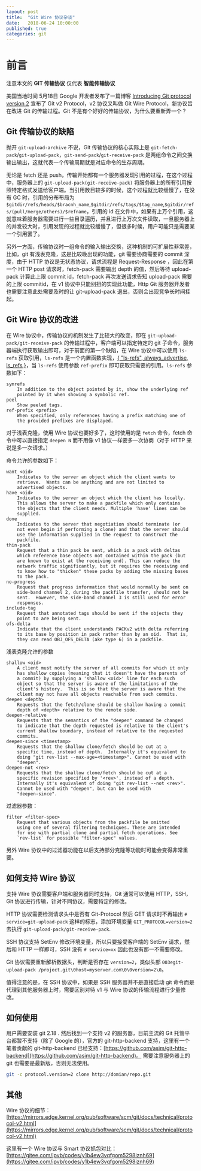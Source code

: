 ```yaml
---
layout: post
title:  "Git Wire 协议杂谈"
date:   2018-06-24 10:00:00
published: true
categories: git
---
```


# 前言

注意本文的 **GIT 传输协议** 仅代表 **智能传输协议**

美国当地时间 5月18日 Google 开发者发布了一篇博客 [Introducing Git protocol version 2](https://opensource.googleblog.com/2018/05/introducing-git-protocol-version-2.html) 宣布了 Git v2 Protocol，v2 协议又叫做 Git Wire Protocol，新协议旨在改进 Git 的传输过程。Git 不是有个好好的传输协议，为什么要重新弄一个？

## Git 传输协议的缺陷

抛开 `git-upload-archive` 不说，Git 传输协议的核心实际上是 `git-fetch-pack`/`git-upload-pack`，`git-send-pack`/`git-receive-pack` 是两组命令之间交换输出输出，这就代表一个传输周期就是对应命令的生存周期。

无论是 fetch 还是 push，传输开始都有一个服务器发现引用的过程，在这个过程中，服务器上的 `git-upload-pack(git-receive-pack)` 将服务器上的所有引用按照特定格式发送给客户端。当引用数目较多的时候，这个过程就比较缓慢了，在没有 GC 时，引用的分布布局为 `$gitdir/refs/heads/$bracnh_name`,`$gitdir/refs/tags/$tag_name`,`$gitdir/refs/(pull/merge/others)/$refname`，引用的 id 在文件中，如果有上万个引用，这就意味着服务器需要进行一些目录遍历，并且进行上万次文件读取，一旦服务器上的并发较大时，引用发现的过程就比较缓慢了，但很多时候，用户可能只是需要某一个引用罢了。

另外一方面，传输协议时一组命令的输入输出交换，这种机制的可扩展性非常差，比如，git 有浅表克隆，这是比较晚出现的功能，git 需要协商需要的 commit 深度，由于 HTTP 协议是无状态协议，请求流程是 Request-Response ，因此在第一个 HTTP post 请求时，fetch-pack 需要输出 depth 的值，然后等待 upload-pack 计算此上限 commit id，fetch-pack 再次发送请求告知 upload-pack 需要的上限 commitid，在 v1 协议中只能别扭的实现此功能，Http Git 服务器开发者也需要注意此处需要及时的让 git-upload-pack 退出，否则会出现竞争长时间挂起。

## Git Wire  协议的改进

在 Wire 协议中，传输协议的机制发生了比较大的改变，即在 `git-upload-pack/git-receive-pack` 的传输过程中，客户端可以指定特定的 git 子命令，服务器端执行获取输出即可，对于前面的第一个缺陷，在 Wire 协议中可以使用 `ls-refs` 获取引用，`ls-refs` 是一个内置函数实现，[{ "ls-refs", always_advertise, ls_refs }](https://github.com/git/git/blob/e144d126d74f5d2702870ca9423743102eec6fcd/serve.c#L57)，当 `ls-refs` 使用参数 `ref-prefix` 即可获取只需要的引用。`ls-refs` 参数如下：

```
symrefs
    In addition to the object pointed by it, show the underlying ref
    pointed by it when showing a symbolic ref.
peel
    Show peeled tags.
ref-prefix <prefix>
    When specified, only references having a prefix matching one of
    the provided prefixes are displayed.
```

对于浅表克隆，使用 Wire 协议也要好多了，这时使用的是 `fetch` 命令，fetch 命令中可以直接指定 `deepen N` 而不用像 v1 协议一样要多一次协商（对于 HTTP 来说是多一次请求。）

命令允许的参数如下：

```
want <oid>
    Indicates to the server an object which the client wants to
    retrieve.  Wants can be anything and are not limited to
    advertised objects.
have <oid>
    Indicates to the server an object which the client has locally.
    This allows the server to make a packfile which only contains
    the objects that the client needs. Multiple 'have' lines can be
    supplied.
done
    Indicates to the server that negotiation should terminate (or
    not even begin if performing a clone) and that the server should
    use the information supplied in the request to construct the
    packfile.
thin-pack
    Request that a thin pack be sent, which is a pack with deltas
    which reference base objects not contained within the pack (but
    are known to exist at the receiving end). This can reduce the
    network traffic significantly, but it requires the receiving end
    to know how to "thicken" these packs by adding the missing bases
    to the pack.
no-progress
    Request that progress information that would normally be sent on
    side-band channel 2, during the packfile transfer, should not be
    sent.  However, the side-band channel 3 is still used for error
    responses.
include-tag
    Request that annotated tags should be sent if the objects they
    point to are being sent.
ofs-delta
    Indicate that the client understands PACKv2 with delta referring
    to its base by position in pack rather than by an oid.  That is,
    they can read OBJ_OFS_DELTA (ake type 6) in a packfile.
```

浅表克隆允许的参数

```
shallow <oid>
    A client must notify the server of all commits for which it only
    has shallow copies (meaning that it doesn't have the parents of
    a commit) by supplying a 'shallow <oid>' line for each such
    object so that the server is aware of the limitations of the
    client's history.  This is so that the server is aware that the
    client may not have all objects reachable from such commits.
deepen <depth>
    Requests that the fetch/clone should be shallow having a commit
    depth of <depth> relative to the remote side.
deepen-relative
    Requests that the semantics of the "deepen" command be changed
    to indicate that the depth requested is relative to the client's
    current shallow boundary, instead of relative to the requested
    commits.
deepen-since <timestamp>
    Requests that the shallow clone/fetch should be cut at a
    specific time, instead of depth.  Internally it's equivalent to
    doing "git rev-list --max-age=<timestamp>". Cannot be used with
    "deepen".
deepen-not <rev>
    Requests that the shallow clone/fetch should be cut at a
    specific revision specified by '<rev>', instead of a depth.
    Internally it's equivalent of doing "git rev-list --not <rev>".
    Cannot be used with "deepen", but can be used with
    "deepen-since".
```

过滤器参数：

```
filter <filter-spec>
    Request that various objects from the packfile be omitted
    using one of several filtering techniques. These are intended
    for use with partial clone and partial fetch operations. See
    `rev-list` for possible "filter-spec" values.
```

另外 Wire 协议中的过滤器功能在以后支持部分克隆等功能时可能会变得非常重要。

## 如何支持 Wire 协议

支持 Wire 协议需要客户端和服务器同时支持，Git 通常可以使用 HTTP，SSH，Git 协议进行传输，针对不同协议，需要特定的修改。

HTTP 协议需要检测请求头中是否有 Git-Protocol 然后 GET 请求时不再输出 `# service=git-upload-pack` 这样的标志，添加环境变量 `GIT_PROTOCOL=version=2` 去执行 `git-upload-pack/git-receive-pack`.

SSH 协议支持 SetEnv 修改环境变量，所以只要接受客户端的 SetEnv 请求，然后和 HTTP 一样即可，SSH 没有 `# service=xx` 因此也没有那一不需要修改。

Git 协议需要重新解析数据头，判断是否存在 `version=2`，类似头部 `003egit-upload-pack /project.git\0host=myserver.com\0\0version=2\0`。

值得注意的是，在 SSH 协议中，如果是 SSH 服务器并不是直接启动 git 命令而是代理到其他服务器上时，需要区别对待 v1 与 Wire 协议的传输流程进行少量修改。

## 如何使用

用户需要安装 git 2.18 . 然后找到一个支持 v2 的服务器，目前主流的 Git 托管平台都暂不支持（除了 Google 的），官方的 git-http-backend 支持，这里有一个笔者贡献的 git-http-backend 已经支持：[https://github.com/asim/git-http-backend](https://github.com/asim/git-http-backend)。 需要注意服务器上的 git 也需要是最新版，否则无法使用。

```sh
git -c protocol.version=2 clone http://domian/repo.git
```

## 其他

Wire 协议的细节：[https://mirrors.edge.kernel.org/pub/software/scm/git/docs/technical/protocol-v2.html](https://mirrors.edge.kernel.org/pub/software/scm/git/docs/technical/protocol-v2.html)

这里有一个 Wire 协议与 Smart 协议抓包对比：[https://gitee.com/ipvb/codes/y1b4ew3vqfgom5298iznh69](https://gitee.com/ipvb/codes/y1b4ew3vqfgom5298iznh69)
